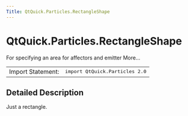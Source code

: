```yaml
---
Title: QtQuick.Particles.RectangleShape
---
```


# QtQuick.Particles.RectangleShape

<span class="subtitle"></span>
<!-- $$$RectangleShape-brief -->
<p>For specifying an area for affectors and emitter More...</p>
<!-- @@@RectangleShape -->
<table class="alignedsummary">
<tr><td class="memItemLeft rightAlign topAlign"> Import Statement:</td><td class="memItemRight bottomAlign"> </b><tt>import QtQuick.Particles 2.0</tt></td></tr></table><ul>
</ul>
<!-- $$$RectangleShape-description -->
<h2>Detailed Description</h2>
<p>Just a rectangle.</p>
<!-- @@@RectangleShape -->
